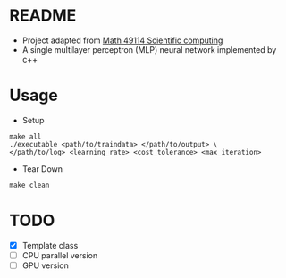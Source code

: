 
# README

- Project adapted from [Math 49114 Scientific computing](<https://www.cl.eps.manchester.ac.uk/medialand/maths/units/2014-2015/Scientific%20Computing%20(MATH49111).pdf>)
- A single multilayer perceptron (MLP) neural network implemented by c++

# Usage

- Setup

```shell
make all
./executable <path/to/traindata> </path/to/output> \
</path/to/log> <learning_rate> <cost_tolerance> <max_iteration>
```

- Tear Down

```shell
make clean
```

# TODO

- [x] Template class
- [ ] CPU parallel version
- [ ] GPU version

